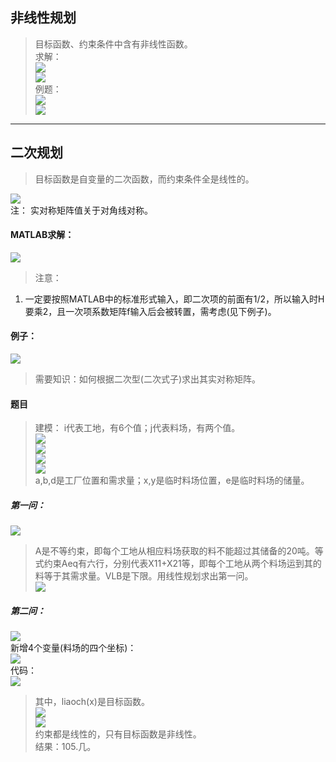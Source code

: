 ## 非线性规划  
>目标函数、约束条件中含有非线性函数。  
求解：  
![](1.png)  
![](2.png)  
例题：  
![](3.png)  
![](4.png)  
***
## 二次规划  
>目标函数是自变量的二次函数，而约束条件全是线性的。  

![](5.png)  
注： 实对称矩阵值关于对角线对称。  
#### MATLAB求解：  
![](6.png)  
>注意：  
1. 一定要按照MATLAB中的标准形式输入，即二次项的前面有1/2，所以输入时H要乘2，且一次项系数矩阵f输入后会被转置，需考虑(见下例子)。  

#### 例子：  
![](7.png)  
>需要知识：如何根据二次型(二次式子)求出其实对称矩阵。  

#### 题目  
>建模： i代表工地，有6个值；j代表料场，有两个值。  
![](8.png)  
![](9.png)  
![](10.png)  
![](11.png)  
a,b,d是工厂位置和需求量；x,y是临时料场位置，e是临时料场的储量。  
##### 第一问：  
![](12.png)  
>A是不等约束，即每个工地从相应料场获取的料不能超过其储备的20吨。等式约束Aeq有六行，分别代表X11+X21等，即每个工地从两个料场运到其的料等于其需求量。VLB是下限。用线性规划求出第一问。  
![](13.png)  
##### 第二问：  
![](14.png)  
新增4个变量(料场的四个坐标)：  
![](15.png)  
代码：  
![](16.png)  
>其中，liaoch(x)是目标函数。  
![](17.png)  
![](18.png)  
约束都是线性的，只有目标函数是非线性。  
结果：105.几。
